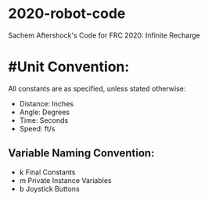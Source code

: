 # 2020-robot-code
Sachem Aftershock's Code for FRC 2020: Infinite Recharge

# #Unit Convention:
All constants are as specified, unless stated otherwise:
 - Distance: Inches
 - Angle: Degrees
 - Time: Seconds
 - Speed: ft/s

## Variable Naming Convention:
 - k Final Constants
 - m Private Instance Variables
 - b Joystick Buttons


